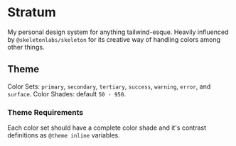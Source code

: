 # Stratum

My personal design system for anything tailwind-esque. Heavily influenced by `@skeletonlabs/skeleton` for its creative way of handling colors among other things.

## Theme

Color Sets: `primary`, `secondary`, `tertiary`, `success`, `warning`, `error`, and `surface`.
Color Shades: default `50 - 950`.

### Theme Requirements

Each color set should have a complete color shade and it's contrast definitions as `@theme inline` variables.